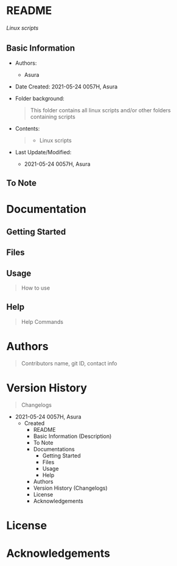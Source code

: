 # README

<h6> Linux scripts </h6>

## Basic Information

* Authors: 

  * Asura

* Date Created: 2021-05-24 0057H, Asura

* Folder background:

  > This folder contains all linux scripts and/or other folders containing scripts
  
* Contents:

  > * Linux scripts
  
* Last Update/Modified:
  * 2021-05-24 0057H, Asura



## To Note



# Documentation

## Getting Started



## Files



## Usage

> How to use



## Help

> Help Commands



# Authors

> Contributors name, git ID, contact info



# Version History

>  Changelogs

* 2021-05-24 0057H, Asura
  * Created 
    * README
    * Basic Information (Description)
    * To Note
    * Documentations
      * Getting Started
      * Files
      * Usage
      * Help
    * Authors
    * Version History (Changelogs)
    * License
    * Acknowledgements



# License



# Acknowledgements

